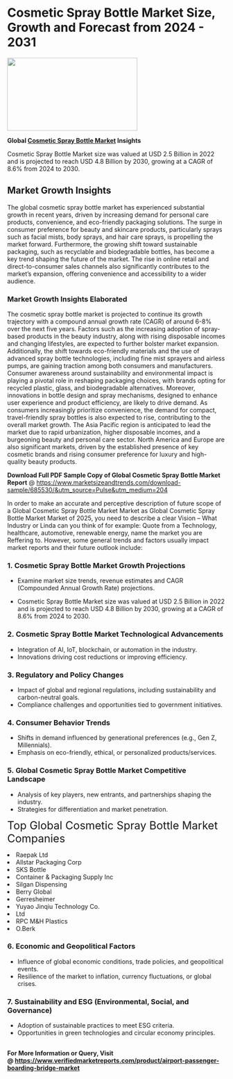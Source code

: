 <H1>Cosmetic Spray Bottle Market Size, Growth and Forecast from 2024 - 2031</H1><img class="aligncenter size-medium wp-image-584254" src="https://thirdeyenews.in/wp-content/uploads/2024/09/Global-Market-Research-300x168.jpeg" alt="" width="300" height="168" /><p><strong>Global&nbsp;<a href="https://www.marketsizeandtrends.com/download-sample/685530/&amp;utm_source=Pulse&amp;utm_medium=204">Cosmetic Spray Bottle Market</a> Insights</strong></p><p>Cosmetic Spray Bottle Market size was valued at USD 2.5 Billion in 2022 and is projected to reach USD 4.8 Billion by 2030, growing at a CAGR of 8.6% from 2024 to 2030.</p><p><h2>Market Growth Insights</h2> The global cosmetic spray bottle market has experienced substantial growth in recent years, driven by increasing demand for personal care products, convenience, and eco-friendly packaging solutions. The surge in consumer preference for beauty and skincare products, particularly sprays such as facial mists, body sprays, and hair care sprays, is propelling the market forward. Furthermore, the growing shift toward sustainable packaging, such as recyclable and biodegradable bottles, has become a key trend shaping the future of the market. The rise in online retail and direct-to-consumer sales channels also significantly contributes to the market’s expansion, offering convenience and accessibility to a wider audience. <h3>Market Growth Insights Elaborated</h3> The cosmetic spray bottle market is projected to continue its growth trajectory with a compound annual growth rate (CAGR) of around 6-8% over the next five years. Factors such as the increasing adoption of spray-based products in the beauty industry, along with rising disposable incomes and changing lifestyles, are expected to further bolster market expansion. Additionally, the shift towards eco-friendly materials and the use of advanced spray bottle technologies, including fine mist sprayers and airless pumps, are gaining traction among both consumers and manufacturers. Consumer awareness around sustainability and environmental impact is playing a pivotal role in reshaping packaging choices, with brands opting for recycled plastic, glass, and biodegradable alternatives. Moreover, innovations in bottle design and spray mechanisms, designed to enhance user experience and product efficiency, are likely to drive demand. As consumers increasingly prioritize convenience, the demand for compact, travel-friendly spray bottles is also expected to rise, contributing to the overall market growth. The Asia Pacific region is anticipated to lead the market due to rapid urbanization, higher disposable incomes, and a burgeoning beauty and personal care sector. North America and Europe are also significant markets, driven by the established presence of key cosmetic brands and rising consumer preference for luxury and high-quality beauty products. </p><p><span class=""><strong>Download Full PDF Sample Copy of Global Cosmetic Spray Bottle Market Report</strong> @ <a href="https://www.marketsizeandtrends.com/download-sample/685530/&amp;utm_source=Pulse&amp;utm_medium=204" target="_blank">https://www.marketsizeandtrends.com/download-sample/685530/&amp;utm_source=Pulse&amp;utm_medium=204</a></span></p><p>In order to make an accurate and perceptive description of future scope of a Global&nbsp;Cosmetic Spray Bottle Market Market as Global&nbsp;Cosmetic Spray Bottle Market Market of 2025, you need to describe a clear Vision &ndash; What Industry or Linda can you think of for example: Quote from a Technology, healthcare, automotive, renewable energy, name the market you are Reffering to. However, some general trends and factors usually impact market reports and their future outlook include:</p><h3>1.&nbsp;<strong>Cosmetic Spray Bottle Market Growth Projections</strong></h3><ul><li>Examine market size trends, revenue estimates and CAGR (Compounded Annual Growth Rate) projections.</li><li><p>Cosmetic Spray Bottle Market size was valued at USD 2.5 Billion in 2022 and is projected to reach USD 4.8 Billion by 2030, growing at a CAGR of 8.6% from 2024 to 2030.</p></li></ul><h3>2.&nbsp;<strong>Cosmetic Spray Bottle Market Technological Advancements</strong></h3><ul><li>Integration of AI, IoT, blockchain, or automation in the industry.</li><li>Innovations driving cost reductions or improving efficiency.</li></ul><h3>3.&nbsp;<strong>Regulatory and Policy Changes</strong></h3><ul><li>Impact of global and regional regulations, including sustainability and carbon-neutral goals.</li><li>Compliance challenges and opportunities tied to government initiatives.</li></ul><h3>4.&nbsp;<strong>Consumer Behavior Trends</strong></h3><ul><li>Shifts in demand influenced by generational preferences (e.g., Gen Z, Millennials).</li><li>Emphasis on eco-friendly, ethical, or personalized products/services.</li></ul><h3>5.&nbsp;<strong>Global Cosmetic Spray Bottle Market Competitive Landscape</strong></h3><ul><li>Analysis of key players, new entrants, and partnerships shaping the industry.</li><li>Strategies for differentiation and market penetration.</li></ul><p data-pm-slice="1 1 []"><span style="color: inherit; font-family: inherit; font-size: 25px;">Top Global Cosmetic Spray Bottle Market Companies</span></p><div class="" data-test-id=""><p><li>Raepak Ltd</li><li> Allstar Packaging Corp</li><li> SKS Bottle</li><li> Container & Packaging Supply Inc</li><li> Silgan Dispensing</li><li> Berry Global</li><li> Gerresheimer</li><li> Yuyao Jinqiu Technology Co.</li><li> Ltd</li><li> RPC M&H Plastics</li><li> O.Berk</li></p></div><h3>6.&nbsp;<strong>Economic and Geopolitical Factors</strong></h3><ul><li>Influence of global economic conditions, trade policies, and geopolitical events.</li><li>Resilience of the market to inflation, currency fluctuations, or global crises.</li></ul><h3>7.&nbsp;<strong>Sustainability and ESG (Environmental, Social, and Governance)</strong></h3><ul><li>Adoption of sustainable practices to meet ESG criteria.</li><li>Opportunities in green technologies and circular economy principles.</li></ul><h2><strong style="font-size: 14px;">For More Information or Query, Visit @&nbsp;</strong><a style="background-color: #ffffff; font-size: 14px;" href="https://www.marketsizeandtrends.com/report/cosmetic-spray-bottle-market/" target="_blank">https://www.verifiedmarketreports.com/product/airport-passenger-boarding-bridge-market</a></h2>
